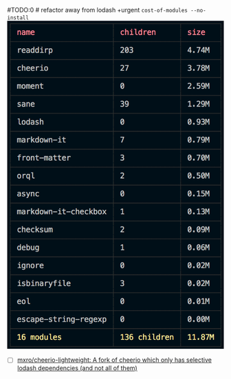 #TODO:0 # refactor away from lodash +urgent
`cost-of-modules --no-install`
![cost of modules](notes/cost-of-modules.png)
- [ ] [mxro/cheerio-lightweight: A fork of cheerio which only has selective lodash dependencies (and not all of them)](https://github.com/mxro/cheerio-lightweight)